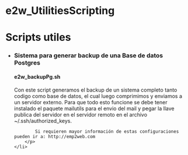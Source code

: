 e2w_UtilitiesScripting
======================


<h1>Scripts utiles</h1>

<ul>
	<li>
		<h3>Sistema para generar backup de una Base de datos Postgres </h3>
		<p>
			<h4>e2w_backupPg.sh</h4>
			Con este script generamos el backup de un sistema completo tanto codigo como base de datos, el cual luego comprimimos y enviamos a un servidor externo.
			Para que todo esto funcione se debe tener instalado el paquete mailutils para el envio del mail y pegar la llave publica del servidor en el servidor remoto en el archivo ~/.ssh/authorized_keys.

			Si requieren mayor información de estas configuraciones pueden ir a: http://emp2web.com
		</p>
	</li>
</ul>

